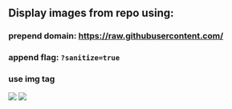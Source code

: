 ## Display images from repo using:

### prepend domain: https://raw.githubusercontent.com/
### append flag: **`?sanitize=true`**
### use img tag

<img src="https://raw.githubusercontent.com//YourUserAccount/YourProject/blob/master/DirectoryPath/Example.png?sanitize=true" />

<img src="https://raw.githubusercontent.com/YourUserAccount/YourProject/master/DirectoryPath/svgdemo1.svg?sanitize=true" />
